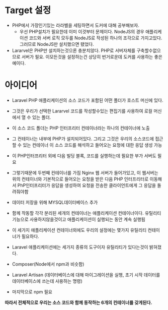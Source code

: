 # Target 설정

- PHP에서 가장인기있는 라라벨을 세팅하면서 도커에 대해 공부해보자.
  - 우선 PHP설치가 필요한데 이미 이것부터 문제이다. NodeJS의 경우 애플리케이션 코드와 서버 로직 모두를 NodeJS로 작성된 하나의 조각으로 가지고있다. 그러므로 NodeJS만 설치했으면 됐었다.
- Lararvel은 PHP만 설치하는것으론 충분치않다. PHP로 서버자체를 구축할수없으므로 서버가 필요. 이모든것을 설정하는건 상당히 번거로운데 도커를 사용하는 좋은 예이다.

# 아이디어

- Laravel PHP 애플리케이션의 소스 코드가 포함된 어떤 폴더가 호스트 머신에 있다.
- 그것은 우리가 선택한 Lararvel 코드를 작성할수있는 편집기를 사용하여 로컬 머신에서 열 수 있는 폴더.
- 이 소스 코드 폴더는 PHP 인터프리터 컨테이너라는 하나의 컨테이너에 노출
- 그 컨테이너는 내부에 PHP가 설치되어있다. 그리고 그것은 우리의 소스코드에 접근 할 수 있는 컨테이너 이 소스 코드를 해석하고 들어오는 요청에 대한 응답 생성 가능
- 이 PHP인터프리터 외에 다음 빌딩 블록, 코드를 실행하는데 필요한 부가 서버도 필요
- 그렇기때문에 두번째 컨테이너를 가짐 Nginx 웹 서버가 들어가있고, 이 웹서버는 위의 컨테이너와 기본적으로 들어오는 요청을 받은 다음 PHP 인터프리터로 이동해서 PhP인터프리터가 응답을 생성하여 요청을 전송한 클라이언트에게 그 응답을 돌려줘야함
- 데이터 저장을 위해 MYSQL데이터베이스 추가

- 함께 작동할 각각 분리된 세개의 컨테이너는 애플리케이션 컨테이너이다. 유틸리티 기능으로 사용하지않을것이고 애플리케이션이 실행되는 동안 계속 실행됨

- 이 세가지 애플리케이션 컨테이너외에도 우리의 설정에는 몇가지 유틸리티 컨테이너가 필요하다.
- Laravel 애플리케이션에는 세가지 종류의 도구이자 유틸리티가 있다는것이 밝혀졌다.
- Composer(Node에서 npm과 비슷함)
- Laravel Artisan (데이터베이스에 대해 마이그레이션을 실행, 초기 시작 데이터를 데이터베이스에 쓰는데 사용하는 명령)
- 마지막으로 npm 필요

**따라서 전체적으로 우리는 소스 코드와 함께 동작하는 6개의 컨테이너를 갖게된다.**
